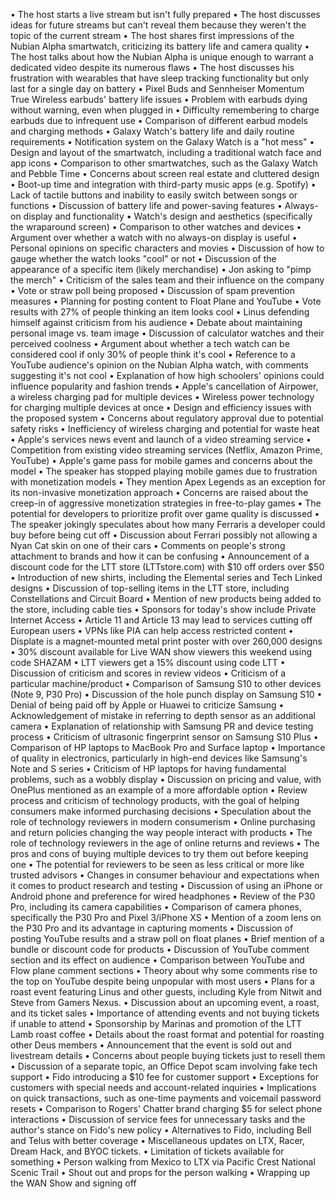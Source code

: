 • The host starts a live stream but isn't fully prepared
• The host discusses ideas for future streams but can't reveal them because they weren't the topic of the current stream
• The host shares first impressions of the Nubian Alpha smartwatch, criticizing its battery life and camera quality
• The host talks about how the Nubian Alpha is unique enough to warrant a dedicated video despite its numerous flaws
• The host discusses his frustration with wearables that have sleep tracking functionality but only last for a single day on battery
• Pixel Buds and Sennheiser Momentum True Wireless earbuds' battery life issues
• Problem with earbuds dying without warning, even when plugged in
• Difficulty remembering to charge earbuds due to infrequent use
• Comparison of different earbud models and charging methods
• Galaxy Watch's battery life and daily routine requirements
• Notification system on the Galaxy Watch is a "hot mess"
• Design and layout of the smartwatch, including a traditional watch face and app icons
• Comparison to other smartwatches, such as the Galaxy Watch and Pebble Time
• Concerns about screen real estate and cluttered design
• Boot-up time and integration with third-party music apps (e.g. Spotify)
• Lack of tactile buttons and inability to easily switch between songs or functions
• Discussion of battery life and power-saving features
• Always-on display and functionality
• Watch's design and aesthetics (specifically the wraparound screen)
• Comparison to other watches and devices
• Argument over whether a watch with no always-on display is useful
• Personal opinions on specific characters and movies
• Discussion of how to gauge whether the watch looks "cool" or not
• Discussion of the appearance of a specific item (likely merchandise)
• Jon asking to "pimp the merch"
• Criticism of the sales team and their influence on the company
• Vote or straw poll being proposed
• Discussion of spam prevention measures
• Planning for posting content to Float Plane and YouTube
• Vote results with 27% of people thinking an item looks cool
• Linus defending himself against criticism from his audience
• Debate about maintaining personal image vs. team image
• Discussion of calculator watches and their perceived coolness
• Argument about whether a tech watch can be considered cool if only 30% of people think it's cool
• Reference to a YouTube audience's opinion on the Nubian Alpha watch, with comments suggesting it's not cool
• Explanation of how high schoolers' opinions could influence popularity and fashion trends
• Apple's cancellation of Airpower, a wireless charging pad for multiple devices
• Wireless power technology for charging multiple devices at once
• Design and efficiency issues with the proposed system
• Concerns about regulatory approval due to potential safety risks
• Inefficiency of wireless charging and potential for waste heat
• Apple's services news event and launch of a video streaming service
• Competition from existing video streaming services (Netflix, Amazon Prime, YouTube)
• Apple's game pass for mobile games and concerns about the model
• The speaker has stopped playing mobile games due to frustration with monetization models
• They mention Apex Legends as an exception for its non-invasive monetization approach
• Concerns are raised about the creep-in of aggressive monetization strategies in free-to-play games
• The potential for developers to prioritize profit over game quality is discussed
• The speaker jokingly speculates about how many Ferraris a developer could buy before being cut off
• Discussion about Ferrari possibly not allowing a Nyan Cat skin on one of their cars
• Comments on people's strong attachment to brands and how it can be confusing
• Announcement of a discount code for the LTT store (LTTstore.com) with $10 off orders over $50
• Introduction of new shirts, including the Elemental series and Tech Linked designs
• Discussion of top-selling items in the LTT store, including Constellations and Circuit Board
• Mention of new products being added to the store, including cable ties
• Sponsors for today's show include Private Internet Access
• Article 11 and Article 13 may lead to services cutting off European users
• VPNs like PIA can help access restricted content
• Displate is a magnet-mounted metal print poster with over 260,000 designs
• 30% discount available for Live WAN show viewers this weekend using code SHAZAM
• LTT viewers get a 15% discount using code LTT
• Discussion of criticism and scores in review videos
• Criticism of a particular machine/product
• Comparison of Samsung S10 to other devices (Note 9, P30 Pro)
• Discussion of the hole punch display on Samsung S10
• Denial of being paid off by Apple or Huawei to criticize Samsung
• Acknowledgement of mistake in referring to depth sensor as an additional camera
• Explanation of relationship with Samsung PR and device testing process
• Criticism of ultrasonic fingerprint sensor on Samsung S10 Plus
• Comparison of HP laptops to MacBook Pro and Surface laptop
• Importance of quality in electronics, particularly in high-end devices like Samsung's Note and S series
• Criticism of HP laptops for having fundamental problems, such as a wobbly display
• Discussion on pricing and value, with OnePlus mentioned as an example of a more affordable option
• Review process and criticism of technology products, with the goal of helping consumers make informed purchasing decisions
• Speculation about the role of technology reviewers in modern consumerism
• Online purchasing and return policies changing the way people interact with products
• The role of technology reviewers in the age of online returns and reviews
• The pros and cons of buying multiple devices to try them out before keeping one
• The potential for reviewers to be seen as less critical or more like trusted advisors
• Changes in consumer behaviour and expectations when it comes to product research and testing
• Discussion of using an iPhone or Android phone and preference for wired headphones
• Review of the P30 Pro, including its camera capabilities
• Comparison of camera phones, specifically the P30 Pro and Pixel 3/iPhone XS
• Mention of a zoom lens on the P30 Pro and its advantage in capturing moments
• Discussion of posting YouTube results and a straw poll on float planes
• Brief mention of a bundle or discount code for products
• Discussion of YouTube comment section and its effect on audience
• Comparison between YouTube and Flow plane comment sections
• Theory about why some comments rise to the top on YouTube despite being unpopular with most users
• Plans for a roast event featuring Linus and other guests, including Kyle from Nitwit and Steve from Gamers Nexus.
• Discussion about an upcoming event, a roast, and its ticket sales
• Importance of attending events and not buying tickets if unable to attend
• Sponsorship by Marinas and promotion of the LTT Lamb roast coffee
• Details about the roast format and potential for roasting other Deus members
• Announcement that the event is sold out and livestream details
• Concerns about people buying tickets just to resell them
• Discussion of a separate topic, an Office Depot scam involving fake tech support
• Fido introducing a $10 fee for customer support
• Exceptions for customers with special needs and account-related inquiries
• Implications on quick transactions, such as one-time payments and voicemail password resets
• Comparison to Rogers' Chatter brand charging $5 for select phone interactions
• Discussion of service fees for unnecessary tasks and the author's stance on Fido's new policy
• Alternatives to Fido, including Bell and Telus with better coverage
• Miscellaneous updates on LTX, Racer, Dream Hack, and BYOC tickets.
• Limitation of tickets available for something
• Person walking from Mexico to LTX via Pacific Crest National Scenic Trail
• Shout out and props for the person walking
• Wrapping up the WAN Show and signing off